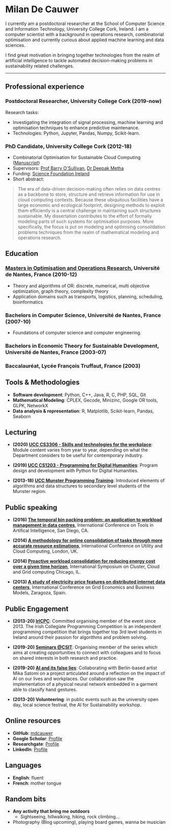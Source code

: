 # Milan De Cauwer

I currently am a postdoctoral researcher at the School of Computer Science and Information Technology,  University College Cork, Ireland. I am a computer scientist with a background in  operations research, combinatorial optimisation and currently curious about applied machine learning and data sciences.

I find great motivation in bringing together technologies from the realm of artificial intelligence to tackle automated decision-making problems in sustainability related challenges.

---

## Professional experience

### Postdoctoral Researcher, University College Cork (2019-now)

Research tasks: 
* Investigating the integration of signal processing, machine learning and optimisation techniques to enhance predictive maintenance.
* Technologies: Python, Jupyter, Pandas, Numpy, Scikit-learn.

### PhD Candidate, University College Cork (2012-18)
* Combinatorial Optimisation for Sustainable Cloud Computing ([Manuscript][thesis])
* Supervisors: [Prof Barry O'Sullivan][bos], [Dr Deepak Metha][dm]
* Funding: [Science Foundation Ireland][SFI]
* Short abstract:

> The era of data-driven decision-making often relies on data centres as a backbone to store, structure and retrieve information for use in cloud computing contexts. Because these ubiquitous facilities have a large economic and ecological footprint, designing methods to exploit them efficiently is a central challenge in maintaining such structures sustainable. My dissertation contributes to the effort of formally modeling parts of such systems for optimisation purposes. More specifically, the focus is put on modeling and optimising consolidation problems techniques from the realm of mathematical modeling and operations research.

## Education

### [Masters in Optimisation and Operations Research][ORO-Nantes], Université de Nantes, France (2010-12)
* Theory and algorithms of OR: discrete, numerical, multi objective optimization, graph theory, complexity theory
* Application domains such as transports, logistics, planning, scheduling, bioinformatics

### Bachelors in Computer Science, Université de Nantes, France (2007-10)
* Foundations of computer science and computer engineering.

### Bachelors in Economic Theory for Sustainable Development, Université de Nantes, France (2003-07)

### Baccalauréat, Lycée François Truffaut, France (2003)

## Tools & Methodologies

* **Software development**: Python, C++, Java, R, C, PHP, SQL, Git
* **Mathematical Modeling**: CPLEX, Gecode, Minizinc, Google OR tools, GLPK, NetworkX
* **Data analysis & representation**: R, Matplotlib, Scikit-learn, Pandas, Seaborn

## Lecturing

* **(2020) [UCC CS3306 - Skills and technologies for the workplace][teaching-CS3306]**:  Module content varies from year to year, depending on what the Department considers to be useful for contemporary industry.

* **(2019) [UCC CS1203 - Programming for Digital Humanities][teaching-CS1203]**: Program design and development with Python for Digital Humanities.

* **(2013-18) [UCC Munster Programming Training][teaching-mpt]**: Introduced elements of algorithms and data structures to secondary level students of the Munster region.

## Public speaking

* **(2016) [The temporal bin packing problem: an application to workload management in data centres][ICTAI2016]**, International Conference on Tools in Artifical Intelligence, San Diego, CA.

* **(2014) [A methodology for online consolidation of tasks through more accurate resource estimations][UCC2014]**, International Conference on Utility and Cloud Computing, London, UK.

* **(2014) [Proactive workload consolidation for reducing energy cost over a given time horizon][CCGRID2014]**, International Symposium on Cluster, Cloud and Grid computing Chicago, IL.

* **(2013) [A study of electricity price features on distributed internet data centers][GECON2013]**, International Conference on Grid Economics and Business Models, Zaragoza, Spain.

## Public Engagement

* **(2013-20) [IrlCPC][EPE-ICPC]**: Committed organising member of the event since 2013. The Irish Collegiate Programming Competition is an independent programming competition that brings together top 3rd level students in Ireland around their passion for algorithms and problem solving.

* **(2019-20) [Seminars @CSIT][EPE-CSSEMSERIES]**: Organising member of the series which aims at creating opportunities to connect with colleagues and to focus on shared interests in both research and practice.

* **(2019-20) [AI and its false lies][EPE-AIFL]**: Collaborating with Berlin-based artist Mika Satomi on a project articulated around a reflection on the impact of AI on our lives and workplaces. Our collaboration saw the implementation of a physical neural network embedded in a garment able to classify hand gestures.

* **(2013-20) Volunteering**: in public events such as the university open day, local science festival, the AI for Sustainability workshop.

## Online resources

* **GitHub**: [mdcauwer](profile-github)
* **Google Scholar**: [Profile][profile-google-scholar]
* **Researchgate**: [Profile][profile-research-gate]
* **LinkedIn**: [Profile][profile-linkedin]

## Languages

* **English**: fluent
* **French**: mother tongue

## Random bits

* **Any activity that bring me outdoors**
    * Sightseeing, hillwalking, hiking, rock climbing...
* Photography (Blog upcoming), playing board games, wanna be musician

[bos]: osullivan.ucc.ie
[dm]: http://research.ucc.ie/profiles/D005/dmehta
[sfi]: https://www.sfi.ie/

[confirm]: https://confirm.ie/
[insight]: https://www.insight-centre.org/
[thesis]: https://cora.ucc.ie/bitstream/handle/10468/6903/main.pdf

[profile-google-scholar]: https://scholar.google.com/citations?user=v7alCHcAAAAJ&hl=en&oi=ao
[profile-research-gate]: https://www.researchgate.net/profile/Milan_De_Cauwer
[profile-linkedin]: https://www.linkedin.com/in/milan-de-cauwer/
[profile-github]: https://github.com/mdcauwer
[profile-dblp]: https://dblp.org/pers/c/Cauwer:Milan_De.html

[teaching-CS1203]: https://www.ucc.ie/admin/registrar/modules/?mod=cs1203
[teaching-CS3306]: https://www.ucc.ie/admin/registrar/modules/?mod=cs3306
[teaching-mpt]: http://multimedia.ucc.ie/Public/training/

[EPE-ICPC]: https://acm.ucc.ie/
[EPE-CSSEMSERIES]: http://www.cs.ucc.ie/seminars/
[EPE-AIFL]: https://www.kobakant.at/false-lies/

[ICTAI2016]: https://dblp.org/db/conf/ictai/ictai2016
[UCC2014]: https://dl.acm.org/doi/proceedings/10.5555/2759989
[CCGRID2014]: https://dblp.org/db/conf/ccgrid/ccgrid2014
[GECON2013]: http://2013.gecon-conference.org/

[ORO-Nantes]: http://oro.univ-nantes.fr/oro/welcome?set_language=en
